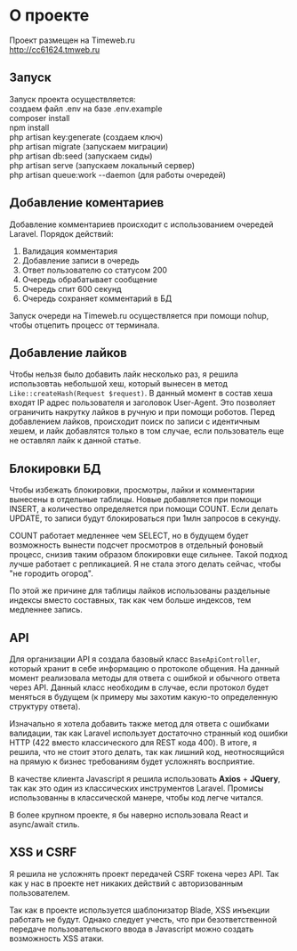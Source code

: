 # О проекте
Проект размещен на Timeweb.ru <br>
http://cc61624.tmweb.ru

## Запуск
Запуск проекта осуществляется: <br>
создаем файл .env на базе .env.example <br>
composer install<br>
npm install <br>
php artisan key:generate (создаем ключ) <br>
php artisan migrate (запускаем миграции) <br>
php artisan db:seed (запускаем сиды) <br>
php artisan serve (запускаем локальный сервер) <br>
php artisan queue:work --daemon (для работы очередей)

## Добавление коментариев

Добавление комментариев происходит с использованием очередей Laravel. Порядок действий:

1. Валидация комментария
2. Добавление записи в очередь
3. Ответ пользователю со статусом 200
4. Очередь обрабатывает сообщение
5. Очередь спит 600 секунд
6. Очередь сохраняет комментарий в БД

Запуск очереди на Timeweb.ru осуществляется при помощи nohup, чтобы отцепить процесс от терминала.

## Добавление лайков
Чтобы нельзя было добавить лайк несколько раз, я решила использовтаь небольшой хеш, который вынесен в метод ```Like::createHash(Request $request)```.
В данный момент в состав хеша входят IP адрес пользователя и заголовок User-Agent. Это позволяет ограничить накрутку лайков в ручную и при помощи роботов.
Перед добавлением лайков, происходит поиск по записи с идентичным хешем, и лайк добавлятся только в том случае, если пользователь еще не оставлял лайк к данной статье.

## Блокировки БД
Чтобы избежать блокировки, просмотры, лайки и комментарии вынесены в отдельные таблицы.
Новые добавляется при помощи INSERT, а количество определяется при помощи COUNT.
Если делать UPDATE, то записи будут блокироваться при 1млн запросов в секунду.

COUNT работает медленнее чем SELECT, но в будущем будет возможность вынести подсчет просмотров в отдельный фоновый процесс, 
снизив таким образом блокировки еще сильнее. Такой подход лучше работает с репликацией. Я не стала этого делать сейчас, чтобы "не городить огород".

По этой же причине для таблицы лайков использованы раздельные индексы вместо составных, так как чем больше индексов, тем медленнее запись.

## API

Для организации API я создала базовый класс ```BaseApiController```, который хранит в себе информацию о протоколе общения. 
На данный момент реализовала методы для ответа с ошибкой и обычного ответа через API. Данный класс необходим в случае, если протокол будет меняться в будущем (к примеру мы захотим какую-то определенную структуру ответа).

Изначально я хотела добавить также метод для ответа с ошибками валидации, 
так как Laravel использует достаточно странный код ошибки HTTP (422 вместо классического для REST кода 400). 
В итоге, я решила, что не стоит этого делать, так как лишний код, неотносящийся на прямую к бизнес требованиям будет усложнять восприятие.

В качестве клиента Javascript я решила использовать <b>Axios</b> + <b>JQuery</b>, так как это один из классических инструментов Laravel.
Промисы использованны в классической манере, чтобы код легче читался.

В более крупном проекте, я бы наверно использовала React и async/await стиль.

## XSS и CSRF
Я решила не усложнять проект передачей CSRF токена через API. Так как у нас в проекте нет никаких действий с авторизованным пользователем.

Так как в проекте используется шаблонизатор Blade, XSS инъекции работать не будут. 
Однако следует учесть, что при безответственной передаче пользовательского ввода в Javascript можно создать возможность XSS атаки.
